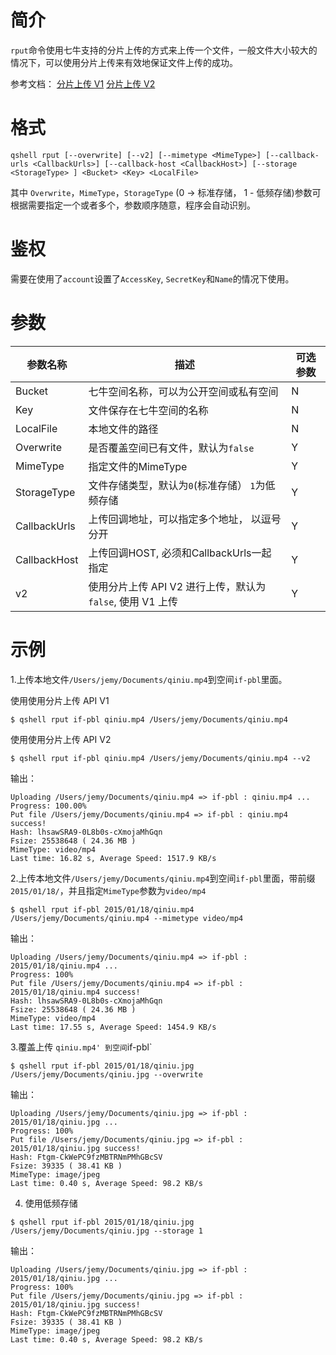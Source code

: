# 简介

`rput`命令使用七牛支持的分片上传的方式来上传一个文件，一般文件大小较大的情况下，可以使用分片上传来有效地保证文件上传的成功。

参考文档：
[分片上传 V1](https://developer.qiniu.com/kodo/7443/shard-to-upload)
[分片上传 V2](https://developer.qiniu.com/kodo/6364/multipartupload-interface)

# 格式

```
qshell rput [--overwrite] [--v2] [--mimetype <MimeType>] [--callback-urls <CallbackUrls>] [--callback-host <CallbackHost>] [--storage <StorageType> ] <Bucket> <Key> <LocalFile>
```

其中 `Overwrite`，`MimeType`，`StorageType` (0 -> 标准存储， 1 - 低频存储)参数可根据需要指定一个或者多个，参数顺序随意，程序会自动识别。

# 鉴权

需要在使用了`account`设置了`AccessKey`, `SecretKey`和`Name`的情况下使用。

# 参数

| 参数名称     | 描述                                             | 可选参数 |
|--------------|--------------------------------------------------|----------|
| Bucket       | 七牛空间名称，可以为公开空间或私有空间           | N        |
| Key          | 文件保存在七牛空间的名称                         | N        |
| LocalFile    | 本地文件的路径                                   | N        |
| Overwrite    | 是否覆盖空间已有文件，默认为`false`              | Y        |
| MimeType     | 指定文件的MimeType                               | Y        |
| StorageType  | 文件存储类型，默认为`0`(标准存储） `1`为低频存储 | Y        |
| CallbackUrls | 上传回调地址，可以指定多个地址， 以逗号分开      | Y        |
| CallbackHost     | 上传回调HOST, 必须和CallbackUrls一起指定 | Y        |
| v2 | 使用分片上传 API V2 进行上传，默认为`false`, 使用 V1 上传 | Y |


# 示例

1.上传本地文件`/Users/jemy/Documents/qiniu.mp4`到空间`if-pbl`里面。

使用使用分片上传 API V1

```
$ qshell rput if-pbl qiniu.mp4 /Users/jemy/Documents/qiniu.mp4
```

使用使用分片上传 API V2

```
$ qshell rput if-pbl qiniu.mp4 /Users/jemy/Documents/qiniu.mp4 --v2
```

输出：

```
Uploading /Users/jemy/Documents/qiniu.mp4 => if-pbl : qiniu.mp4 ...
Progress: 100.00%
Put file /Users/jemy/Documents/qiniu.mp4 => if-pbl : qiniu.mp4 success!
Hash: lhsawSRA9-0L8b0s-cXmojaMhGqn
Fsize: 25538648 ( 24.36 MB )
MimeType: video/mp4
Last time: 16.82 s, Average Speed: 1517.9 KB/s
```

2.上传本地文件`/Users/jemy/Documents/qiniu.mp4`到空间`if-pbl`里面，带前缀`2015/01/18/`，并且指定`MimeType`参数为`video/mp4`

```
$ qshell rput if-pbl 2015/01/18/qiniu.mp4 /Users/jemy/Documents/qiniu.mp4 --mimetype video/mp4
```
输出：
```
Uploading /Users/jemy/Documents/qiniu.mp4 => if-pbl : 2015/01/18/qiniu.mp4 ...
Progress: 100%
Put file /Users/jemy/Documents/qiniu.mp4 => if-pbl : 2015/01/18/qiniu.mp4 success!
Hash: lhsawSRA9-0L8b0s-cXmojaMhGqn
Fsize: 25538648 ( 24.36 MB )
MimeType: video/mp4
Last time: 17.55 s, Average Speed: 1454.9 KB/s
```

3.覆盖上传 `qiniu.mp4' 到空间`if-pbl`

```
$ qshell rput if-pbl 2015/01/18/qiniu.jpg /Users/jemy/Documents/qiniu.jpg --overwrite
```

输出：

```
Uploading /Users/jemy/Documents/qiniu.jpg => if-pbl : 2015/01/18/qiniu.jpg ...
Progress: 100%
Put file /Users/jemy/Documents/qiniu.jpg => if-pbl : 2015/01/18/qiniu.jpg success!
Hash: Ftgm-CkWePC9fzMBTRNmPMhGBcSV
Fsize: 39335 ( 38.41 KB )
MimeType: image/jpeg
Last time: 0.40 s, Average Speed: 98.2 KB/s
```


4. 使用低频存储

```
$ qshell rput if-pbl 2015/01/18/qiniu.jpg /Users/jemy/Documents/qiniu.jpg --storage 1
```

输出：

```
Uploading /Users/jemy/Documents/qiniu.jpg => if-pbl : 2015/01/18/qiniu.jpg ...
Progress: 100%
Put file /Users/jemy/Documents/qiniu.jpg => if-pbl : 2015/01/18/qiniu.jpg success!
Hash: Ftgm-CkWePC9fzMBTRNmPMhGBcSV
Fsize: 39335 ( 38.41 KB )
MimeType: image/jpeg
Last time: 0.40 s, Average Speed: 98.2 KB/s
```
